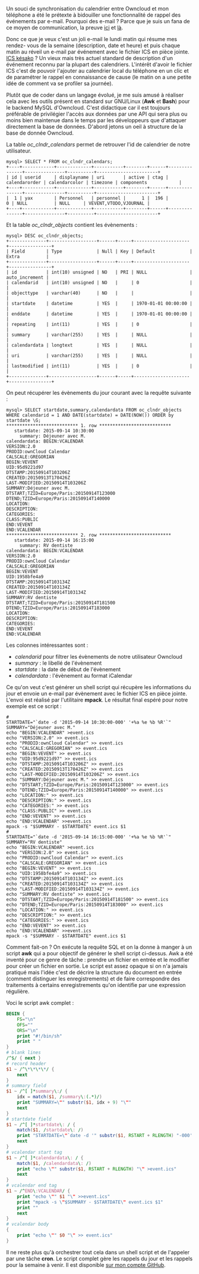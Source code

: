 <!-- title: Jouons avec Awk, Bash et Owncloud -->
<!-- category: GNU/Linux -->
<!-- tag: planet -->

Un souci de synchronisation du calendrier entre Owncloud et mon téléphone a
été le prétexte à bidouiller une fonctionnalité de rappel des événements par
e-mail.<!-- more --> Pourquoi des e-mail ? Parce que je suis un fana de ce moyen de
communication, la preuve [ici](/2014/du-nouveau-sur-pecosys) et [là](/2015/srmail).

Donc ce que je veux c'est un joli e-mail le lundi matin qui résume mes rendez-
vous de la semaine (description, date et heure) et puis chaque matin au réveil
un e-mail par événement avec le fichier ICS en pièce jointe. [ICS
késako](https://fr.wikipedia.org/wiki/ICalendar) ? Un vieux mais très actuel
standard de description d'un événement reconnu par la plupart des calendriers.
L'intérêt d'avoir le fichier ICS c'est de pouvoir l'ajouter au calendrier
local du téléphone en un clic et de paramétrer le rappel en connaissance de
cause (le matin on a une petite idée de comment va se profiler sa journée).

Plutôt que de coder dans un langage évolué, je me suis amusé à réaliser cela
avec les outils présent en standard sur GNU/Linux (**Awk** et **Bash**) pour
le backend MySQL d'Owncloud. C'est didactique car il est toujours préférable
de privilégier l'accès aux données par une API qui sera plus ou moins bien
maintenue dans le temps par les développeurs que d'attaquer directement la
base de données. D'abord jetons un oeil à structure de la base de donnée
Owncloud.

La table *oc_clndr_calendars* permet de retrouver l'id de calendrier de notre
utilisateur.

    mysql> SELECT * FROM oc_clndr_calendars;
    +----+------------+-------------+-----------+--------+------+---------------+---------------+----------+-----------------------+
    | id | userid     | displayname | uri       | active | ctag | calendarorder | calendarcolor | timezone | components            |
    +----+------------+-------------+-----------+--------+------+---------------+---------------+----------+-----------------------+
    |  1 | yax        | Personnel   | personnel |      1 |  196 |             0 | NULL          | NULL     | VEVENT,VTODO,VJOURNAL |
    +----+------------+-------------+-----------+--------+------+---------------+---------------+----------+-----------------------+

Et la table *oc_clndr_objects* contient les évènements :

    mysql> DESC oc_clndr_objects;
    +--------------+------------------+------+-----+---------------------+----------------+
    | Field        | Type             | Null | Key | Default             | Extra          |
    +--------------+------------------+------+-----+---------------------+----------------+
    | id           | int(10) unsigned | NO   | PRI | NULL                | auto_increment |
    | calendarid   | int(10) unsigned | NO   |     | 0                   |                |
    | objecttype   | varchar(40)      | NO   |     |                     |                |
    | startdate    | datetime         | YES  |     | 1970-01-01 00:00:00 |                |
    | enddate      | datetime         | YES  |     | 1970-01-01 00:00:00 |                |
    | repeating    | int(11)          | YES  |     | 0                   |                |
    | summary      | varchar(255)     | YES  |     | NULL                |                |
    | calendardata | longtext         | YES  |     | NULL                |                |
    | uri          | varchar(255)     | YES  |     | NULL                |                |
    | lastmodified | int(11)          | YES  |     | 0                   |                |
    +--------------+------------------+------+-----+---------------------+----------------+

On peut récupérer les évènements du jour courant avec la requête suivante :

    mysql> SELECT startdate,summary,calendardata FROM oc_clndr_objects WHERE calendarid = 1 AND DATE(startdate) = DATE(NOW()) ORDER by startdate \G;
    *************************** 1. row ***************************
       startdate: 2015-09-14 10:30:00
         summary: Déjeuner avec M.
    calendardata: BEGIN:VCALENDAR
    VERSION:2.0
    PRODID:ownCloud Calendar
    CALSCALE:GREGORIAN
    BEGIN:VEVENT
    UID:95d9221d97
    DTSTAMP:20150914T103206Z
    CREATED:20150913T170426Z
    LAST-MODIFIED:20150914T103206Z
    SUMMARY:Déjeuner avec M.
    DTSTART;TZID=Europe/Paris:20150914T123000
    DTEND;TZID=Europe/Paris:20150914T140000
    LOCATION:
    DESCRIPTION:
    CATEGORIES:
    CLASS:PUBLIC
    END:VEVENT
    END:VCALENDAR
    *************************** 2. row ***************************
       startdate: 2015-09-14 16:15:00
         summary: RV dentiste
    calendardata: BEGIN:VCALENDAR
    VERSION:2.0
    PRODID:ownCloud Calendar
    CALSCALE:GREGORIAN
    BEGIN:VEVENT
    UID:1958bfe4a9
    DTSTAMP:20150914T103134Z
    CREATED:20150914T103134Z
    LAST-MODIFIED:20150914T103134Z
    SUMMARY:RV dentiste
    DTSTART;TZID=Europe/Paris:20150914T181500
    DTEND;TZID=Europe/Paris:20150914T183000
    LOCATION:
    DESCRIPTION:
    CATEGORIES:
    END:VEVENT
    END:VCALENDAR

Les colonnes intéressantes sont :

- *calendarid* pour filtrer les évènements de notre utilisateur Owncloud
- *summary* : le libellé de l'évènement
- *startdate* : la date de début de l'évènement
- *calendardata* : l'évènement au format iCalendar

Ce qu'on veut c'est générer un shell script qui récupère les informations du
jour et envoie un e-mail par évènement avec le fichier ICS en pièce jointe.
L'envoi est réalisé par l'utilitaire **mpack**. Le résultat final espéré pour
notre exemple est ce script :

```shell
#
STARTDATE="`date -d '2015-09-14 10:30:00-000' '+%a %e %b %R'`"
SUMMARY="Déjeuner avec M."
echo "BEGIN:VCALENDAR" >event.ics
echo "VERSION:2.0" >> event.ics
echo "PRODID:ownCloud Calendar" >> event.ics
echo "CALSCALE:GREGORIAN" >> event.ics
echo "BEGIN:VEVENT" >> event.ics
echo "UID:95d9221d97" >> event.ics
echo "DTSTAMP:20150914T103206Z" >> event.ics
echo "CREATED:20150913T170426Z" >> event.ics
echo "LAST-MODIFIED:20150914T103206Z" >> event.ics
echo "SUMMARY:Déjeuner avec M." >> event.ics
echo "DTSTART;TZID=Europe/Paris:20150914T123000" >> event.ics
echo "DTEND;TZID=Europe/Paris:20150914T140000" >> event.ics
echo "LOCATION:" >> event.ics
echo "DESCRIPTION:" >> event.ics
echo "CATEGORIES:" >> event.ics
echo "CLASS:PUBLIC" >> event.ics
echo "END:VEVENT" >> event.ics
echo "END:VCALENDAR" >>event.ics
mpack -s "$SUMMARY - $STARTDATE" event.ics $1
#
STARTDATE="`date -d '2015-09-14 16:15:00-000' '+%a %e %b %R'`"
SUMMARY="RV dentiste"
echo "BEGIN:VCALENDAR" >event.ics
echo "VERSION:2.0" >> event.ics
echo "PRODID:ownCloud Calendar" >> event.ics
echo "CALSCALE:GREGORIAN" >> event.ics
echo "BEGIN:VEVENT" >> event.ics
echo "UID:1958bfe4a9" >> event.ics
echo "DTSTAMP:20150914T103134Z" >> event.ics
echo "CREATED:20150914T103134Z" >> event.ics
echo "LAST-MODIFIED:20150914T103134Z" >> event.ics
echo "SUMMARY:RV dentiste" >> event.ics
echo "DTSTART;TZID=Europe/Paris:20150914T181500" >> event.ics
echo "DTEND;TZID=Europe/Paris:20150914T183000" >> event.ics
echo "LOCATION:" >> event.ics
echo "DESCRIPTION:" >> event.ics
echo "CATEGORIES:" >> event.ics
echo "END:VEVENT" >> event.ics
echo "END:VCALENDAR" >>event.ics
mpack -s "$SUMMARY - $STARTDATE" event.ics $1
```

Comment fait-on ? On exécute la requête SQL et on la donne à manger à un
script **awk** qui a pour objectif de générer le shell script ci-dessus. Awk a
été inventé pour ce genre de tâche : prendre un fichier en entrée et le
modifier pour créer un fichier en sortie. Le script est assez opaque si on n'a
jamais pratiqué mais l'idée c'est de décrire la structure du document en
entrée (comment distinguer les enregistrements) et de faire correspondre des
traitements à certains enregistrements qu'on identifie par une expression
régulière.

Voci le script awk complet :

```awk
BEGIN {
    FS="\n"    
    OFS=""
    ORS="\n"
    print "#!/bin/sh"
    print " "
}
# blank lines
/^$/ { next }
# record header
$1 ~ /^\*\*\*\*/ {
    next
}
# summary field
$1 ~ /^[ ]*summary\:/ {
    idx = match($1, /summary\:(.*)/)
    print "SUMMARY=\"" substr($1, idx + 9) "\""
    next
}
# startdate field
$1 ~ /^[ ]*startdate\: / {
    match($1, /startdate\: /)
    print "STARTDATE=\"`date -d '" substr($1, RSTART + RLENGTH) "-000' '+%a %e %b %R'`\""
    next
}
# vcalendar start tag
$1 ~ /^[ ]*calendardata\: / {
    match($1, /calendardata\: /)
    print "echo \"" substr($1, RSTART + RLENGTH) "\" >event.ics"
    next
}
# vcalendar end tag
$1 ~ /^END\:VCALENDAR/ {
    print "echo \"" $1 "\" >>event.ics"   
    print "mpack -s \"$SUMMARY - $STARTDATE\" event.ics $1"
    print ""     
    next
}
# vcalendar body
{            
    print "echo \"" $0 "\" >> event.ics"
}
```

Il ne reste plus qu'à orchestrer tout cela dans un shell script et de
l'appeler par une tâche **cron**. Le script complet gère les rappels du jour
et les rappels pour la semaine à venir. Il est disponible [sur mon compte
GitHub](https://github.com/kianby/owncloud_calremind).
